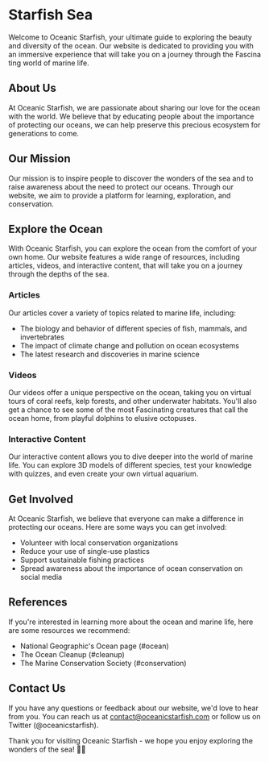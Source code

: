 <!--
Write me content for website with wallpaper which alt text is:

"A close-up of a starfish in the ocean"

The name/title of the page should not be 1:1 copy of the alt text but rather a real content of the website which is using this wallpaper.

- Use markdown format
- Start with the heading
- The content should look like a real website
- Include real sections like references, contact, user stories, etc. use things relevant to the page purpose.
- Feel free to use structure like headings, bullets, numbering, blockquotes, paragraphs, horizontal lines, etc.
- You can use formatting like bold or _italic_
- You can include UTF-8 emojis
- Links should be only #hash anchors (and you can refer to the document itself)
- Do not include images
-->

<!--font:Montserrat-->

# Starfish Sea

Welcome to Oceanic Starfish, your ultimate guide to exploring the beauty and diversity of the ocean. Our website is dedicated to providing you with an immersive experience that will take you on a journey through the Fas<wbr>ci<wbr>na<wbr>ting world of marine life.

## About Us

At Oceanic Starfish, we are passionate about sharing our love for the ocean with the world. We believe that by educating people about the importance of protecting our oceans, we can help preserve this precious ecosystem for generations to come.

## Our Mission

Our mission is to inspire people to discover the wonders of the sea and to raise awareness about the need to protect our oceans. Through our website, we aim to provide a platform for learning, exploration, and conservation.

## Explore the Ocean

With Oceanic Starfish, you can explore the ocean from the comfort of your own home. Our website features a wide range of resources, including articles, videos, and interactive content, that will take you on a journey through the depths of the sea.

### Articles

Our articles cover a variety of topics related to marine life, including:

-   The biology and behavior of different species of fish, mammals, and invertebrates
-   The impact of climate change and pollution on ocean ecosystems
-   The latest research and discoveries in marine science

### Videos

Our videos offer a unique perspective on the ocean, taking you on virtual tours of coral reefs, kelp forests, and other underwater habitats. You'll also get a chance to see some of the most Fas<wbr>ci<wbr>na<wbr>ting creatures that call the ocean home, from playful dolphins to elusive octopuses.

### Interactive Content

Our interactive content allows you to dive deeper into the world of marine life. You can explore 3D models of different species, test your knowledge with quizzes, and even create your own virtual aquarium.

## Get Involved

At Oceanic Starfish, we believe that everyone can make a difference in protecting our oceans. Here are some ways you can get involved:

-   Volunteer with local conservation organizations
-   Reduce your use of single-use plastics
-   Support sustainable fishing practices
-   Spread awareness about the importance of ocean conservation on social media

## References

If you're interested in learning more about the ocean and marine life, here are some resources we recommend:

-   National Geographic's Ocean page (#ocean)
-   The Ocean Cleanup (#cleanup)
-   The Marine Conservation Society (#conservation)

## Contact Us

If you have any questions or feedback about our website, we'd love to hear from you. You can reach us at contact@oceanicstarfish.com or follow us on Twitter (@oceanicstarfish).

Thank you for visiting Oceanic Starfish - we hope you enjoy exploring the wonders of the sea! 🐠🌊
